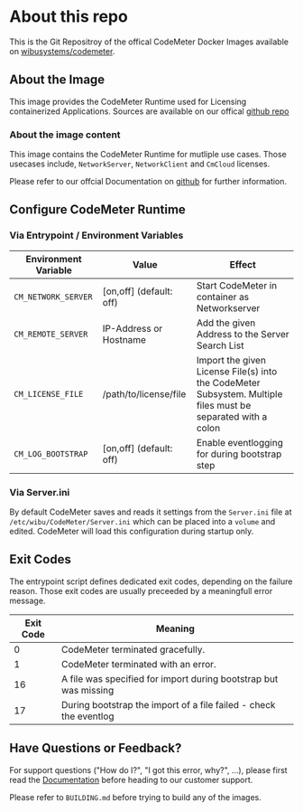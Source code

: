 # About this repo

This is the Git Repositroy of the offical CodeMeter Docker Images available on [wibusystems/codemeter](https://hub.docker.com/r/wibusystems/codemeter).

## About the Image

This image provides the CodeMeter Runtime used for Licensing containerized Applications. Sources are available on our offical [github repo](https://github.com/wibu-systems/docker-codemeter)

### About the image content

This image contains the CodeMeter Runtime for mutliple use cases. Those usecases include, `NetworkServer`, `NetworkClient` and `CmCloud` licenses.

Please refer to our offcial Documentation on [github](https://github.com/wibu-system/docker-codemeter) for further information.

## Configure CodeMeter Runtime

### Via Entrypoint / Environment Variables

| Environment Variable  | Value                     | Effect                                                        |
| --------------------- | ------------------------- | ------------------------------------------------------------- |
| `CM_NETWORK_SERVER`   | [on,off] (default: off)   | Start CodeMeter in container as Networkserver                 |
| `CM_REMOTE_SERVER`    | IP-Address or Hostname    | Add the given Address to the Server Search List               |
| `CM_LICENSE_FILE`     | /path/to/license/file     | Import the given License File(s) into the CodeMeter Subsystem. Multiple files must be separated with a colon |
| `CM_LOG_BOOTSTRAP`    | [on,off] (default: off)   | Enable eventlogging for during bootstrap step                 |

### Via Server.ini

By default CodeMeter saves and reads it settings from the `Server.ini` file at `/etc/wibu/CodeMeter/Server.ini` which can be placed into a `volume` and edited.
CodeMeter will load this configuration during startup only.

## Exit Codes

The entrypoint script defines dedicated exit codes, depending on the failure reason.
Those exit codes are usually preceeded by a meaningfull error message.

| Exit Code | Meaning                                                            |
| --------- | ------------------------------------------------------------------ |
| 0         | CodeMeter terminated gracefully.                                   |
| 1         | CodeMeter terminated with an error.                                |
| 16        | A file was specified for import during bootstrap but was missing   |
| 17        | During bootstrap the import of a file failed - check the eventlog  |

## Have Questions or Feedback?

For support questions ("How do I?", "I got this error, why?", ...), please first read the [Documentation](https://www.wibu.com/support/manuals-guides.html) before heading to our customer support.  

Please refer to `BUILDING.md` before trying to build any of the images.
